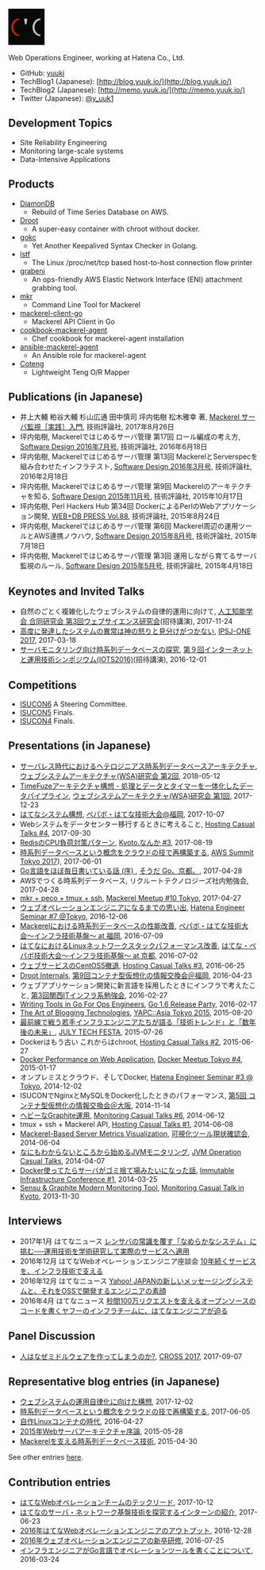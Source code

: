 ![y_uuki's profile image](https://raw.githubusercontent.com/yuuki/yuuk.io/master/images/y_uuki.small.png)

Web Operations Engineer, working at Hatena Co., Ltd.

- GitHub: [yuuki](https://github.com/yuuki)
- TechBlog1 (Japanese): [http://blog.yuuk.io/](http://blog.yuuk.io/)
- TechBlog2 (Japanese): [http://memo.yuuk.io/](http://memo.yuuk.io/)
- Twitter (Japanese): [@y_uuk1](https://twitter.com/y_uuk1)

## Development Topics

- Site Reliability Engineering
- Monitoring large-scale systems
- Data-Intensive Applications

## Products

- [DiamonDB](https://github.com/yuuki/diamondb)
  - Rebuild of Time Series Database on AWS.
- [Droot](https://github.com/yuuki/droot)
  - A super-easy container with chroot without docker.
- [gokc](https://github.com/yuuki/gokc)
  - Yet Another Keepalived Syntax Checker in Golang.
- [lstf](https://github.com/yuuki/lstf)
  - The Linux /proc/net/tcp based host-to-host connection flow printer
- [grabeni](https://github.com/yuuki/grabeni)
  - An ops-friendly AWS Elastic Network Interface (ENI) attachment grabbing tool.
- [mkr](https://github.com/mackerelio/mkr)
  - Command Line Tool for Mackerel
- [mackerel-client-go](https://github.com/mackerelio/mackerel-client-go)
  - Mackerel API Client in Go
- [cookbook-mackerel-agent](https://github.com/mackerelio/cookbook-mackerel-agent)
  - Chef cookbook for mackerel-agent installation
- [ansible-mackerel-agent](https://github.com/mackerelio/ansible-mackerel-agent)
  - An Ansible role for mackerel-agent
- [Coteng](https://metacpan.org/pod/Coteng)
  - Lightweight Teng O/R Mapper

## Publications (in Japanese)

- 井上大輔 粕谷大輔 杉山広通 田中慎司 坪内佑樹 松木雅幸 著, [Mackerel サーバ監視［実践］入門](http://gihyo.jp/book/2017/978-4-7741-9213-0), 技術評論社, 2017年8月26日
- 坪内佑樹, Mackerelではじめるサーバ管理 第17回 ロール編成の考え方, [Software Design 2016年7月号](http://gihyo.jp/magazine/SD/archive/2016/201607), 技術評論社, 2016年6月18日
- 坪内佑樹, Mackerelではじめるサーバ管理 第13回 MackerelとServerspecを組み合わせたインフラテスト, [Software Design 2016年3月号](http://gihyo.jp/magazine/SD/archive/2016/201603), 技術評論社, 2016年2月18日
- 坪内佑樹, Mackerelではじめるサーバ管理 第9回 Mackerelのアーキテクチャを知る, [Software Design 2015年11月号](http://gihyo.jp/magazine/SD/archive/2015/201511), 技術評論社, 2015年10月17日
- 坪内佑樹, Perl Hackers Hub 第34回 DockerによるPerlのWebアプリケーション開発, [WEB+DB PRESS Vol.88](http://gihyo.jp/magazine/wdpress/archive/2015/vol88), 技術評論社, 2015年8月24日
- 坪内佑樹, Mackerelではじめるサーバ管理 第6回 Mackerel周辺の運用ツールとAWS連携ノウハウ, [Software Design 2015年8月号](http://gihyo.jp/magazine/SD/archive/2015/201508), 技術評論社, 2015年7月18日
- 坪内佑樹, Mackerelではじめるサーバ管理 第3回 運用しながら育てるサーバ監視のルール, [Software Design 2015年5月号](http://gihyo.jp/magazine/SD/archive/2015/201505), 技術評論社, 2015年4月18日

## Keynotes and Invited Talks

- 自然のごとく複雑化したウェブシステムの自律的運用に向けて, [人工知能学会 合同研究会 第3回ウェブサイエンス研究会](http://www.ai-gakkai.or.jp/sigconf/)(招待講演), 2017-11-24
- [高度に発達したシステムの異常は神の怒りと見分けがつかない](https://speakerdeck.com/yuukit/ipsj-one-2017-y-uuki), [IPSJ-ONE 2017](http://ipsj-one.org/), 2017-03-18
- [サーバモニタリング向け時系列データベースの探究](https://speakerdeck.com/yuukit/the-study-of-time-series-database-for-server-monitoring), [第９回インターネットと運用技術シンポジウム(IOTS2016)](http://www.iot.ipsj.or.jp/iots/2016)(招待講演), 2016-12-01

## Competitions

- [ISUCON6](http://isucon.net/archives/48465737.html) A Steering Committee.
- [ISUCON5](http://isucon.net/archives/45166636.html) Finals.
- [ISUCON4](http://isucon.net/archives/41252218.html) Finals.

## Presentations (in Japanese)

- [サーバレス時代におけるヘテロジニアス時系列データベースアーキテクチャ](https://speakerdeck.com/yuukit/heterotsdb), [ウェブシステムアーキテクチャ(WSA)研究会 第2回](https://websystemarchitecture.hatenablog.jp/entry/2018/03/22/104006), 2018-05-12
- [TimeFuzeアーキテクチャ構想 - 処理とデータとタイマーを一体化したデータパイプライン](https://speakerdeck.com/yuukit/the-concept-of-timefuze-architecture), [ウェブシステムアーキテクチャ(WSA)研究会 第1回](http://websystemarchitecture.hatenablog.jp/entry/2017/12/17/133301), 2017-12-23
- [はてなシステム構想](https://speakerdeck.com/yuukit/the-concept-of-hatena-system), [ペパボ・はてな技術大会@福岡](https://pepabo.connpass.com/event/65932/), 2017-10-07
- Webシステムをデータセンター移行するときに考えること, [Hosting Casual Talks #4](https://connpass.com/event/62208/), 2017-09-30
- [RedisのCPU負荷対策パターン](https://speakerdeck.com/yuukit/redisfalsecpufu-he-dui-ce-patan), [Kyoto.なんか #3](https://kyoto-nanka.connpass.com/event/62617/), 2017-08-19
- [時系列データベースという概念をクラウドの技で再構築する](https://speakerdeck.com/yuukit/the-rebuild-of-time-series-database-on-aws), [AWS Summit Tokyo 2017](http://www.awssummit.tokyo/)), 2017-06-01
- [Go言語をほぼ毎日書いている話 (序) ](https://speakerdeck.com/yuukit/daily-coding-in-go), [そうだ Go、京都。](https://go-kyoto.connpass.com/event/55599/), 2017-04-28
- AWSでつくる時系列データベース, リクルートテクノロジーズ社内勉強会, 2017-04-28
- [mkr + peco + tmux + ssh](https://speakerdeck.com/yuukit/mkr-plus-peco-plus-tmux-plus-ssh), [Mackerel Meetup #10 Tokyo](https://mackerelio.connpass.com/event/54302/), 2017-04-27
- [ウェブオペレーションエンジニアになるまでの思い出](https://speakerdeck.com/yuukit/memories-until-i-become-a-web-operations-engineer), [Hatena Engineer Seminar #7 @Tokyo](https://hatena.connpass.com/event/45217/), 2016-12-06
- [Mackerelにおける時系列データベースの性能改善](https://speakerdeck.com/yuukit/performance-improvement-of-tsdb-in-mackerel), [ペパボ・はてな技術大会〜インフラ技術基盤〜 at 福岡](http://pepabo.connpass.com/event/33522/), 2016-07-09
- [はてなにおけるLinuxネットワークスタックパフォーマンス改善](https://speakerdeck.com/yuukit/linux-network-performance-improvement-at-hatena), [はてな・ペパボ技術大会〜インフラ技術基盤〜 at 京都](http://hatena.connpass.com/event/33521/), 2016-07-02
- [ウェブサービスのCentOS5撤退](https://speakerdeck.com/yuukit/centos5-retiring-for-web-servicies), [Hosting Casual Talks #3](http://connpass.com/event/29857/), 2016-06-25
- [Droot Internals](https://speakerdeck.com/yuukit/droot-internals), [第9回コンテナ型仮想化の情報交換会＠福岡](http://ct-study.connpass.com/event/23455/), 2016-04-23
- ウェブアプリケーション開発に新言語を採用したときにインフラで考えたこと, [第3回関西ITインフラ系勉強会](http://kansai-itinfra.connpass.com/event/26165/), 2016-02-27
- [Writing Tools in Go For Ops Engineers](https://speakerdeck.com/yuukit/writing-tools-in-go-for-ops-engineers), [Go 1.6 Release Party](http://gocon.connpass.com/event/26572/), 2016-02-17
- [The Art of Blogging Technologies](http://yapcasia.org/2015/talk/show/7d62caf8-12f4-11e5-881c-d9f87d574c3a), [YAPC::Asia Tokyo 2015](http://yapcasia.org/2015/), 2015-08-20
- [最前線で戦う若手インフラエンジニアたちが語る「技術トレンド」と「数年後の未来」](http://2015.techfesta.jp/p/program.html#tech_trend_and_future), [JULY TECH FESTA](http://2015.techfesta.jp/), 2015-07-26
- Dockerはもう古い これからはchroot, [Hosting Casual Talks #2](http://www.zusaar.com/event/9057007), 2015-06-27
- [Docker Performance on Web Application](https://speakerdeck.com/yuukit/docker-performance-on-web-application), [Docker Meetup Tokyo #4](http://dockerjp.connpass.com/event/10318/), 2015-01-17
- オンプレミスとクラウド、そしてDocker, [Hatena Engineer Seminar #3 @ Tokyo](http://eventdots.jp/event/244689), 2014-12-02
- ISUCONでNginxとMySQLをDocker化したときのパフォーマンス, [第5回 コンテナ型仮想化の情報交換会＠大阪](http://ct-study.connpass.com/event/9068/), 2014-11-14
- [ヘビーなGraphite運用](https://speakerdeck.com/yuukit/hebinagraphiteyun-yong), [Monitoring Casual Talks #6](http://www.zusaar.com/event/11447004), 2014-06-12
- tmux + ssh + Mackerel API, [Hosting Casual Talks #1](http://www.zusaar.com/event/8427003), 2014-06-08
- [Mackerel-Based Server Metrics Visualization](https://speakerdeck.com/yuukit/mackerel-based-server-metrics-visualization), [可視化ツール現状確認会](http://www.zusaar.com/event/7437003), 2014-06-04
- [なにもわからないところから始めるJVMモニタリング](https://speakerdeck.com/yuukit/nanimowakaranaitokorokarashi-merujvmmonitaringu), [JVM Operation Casual Talks](https://atnd.org/events/48999), 2014-04-07
- [Docker使ってたらサーバがゴミ捨て場みたいになった話](https://speakerdeck.com/yuukit/dockershi-tutetarasahakakomishe-techang-mitaininatutetahua), [Immutable Infrastructure Conference #1](https://atnd.org/events/47786), 2014-03-25
- [Sensu & Graphite Modern Monitoring Tool](https://speakerdeck.com/yuukit/sensu-plus-graphite), [Monitoring Casual Talk in Kyoto](http://www.zusaar.com/event/1377006), 2013-11-30

## Interviews

- 2017年1月 はてなニュース [レンサバの常識を覆す「なめらかなシステム」に挑む──運用技術を学術研究して実際のサービスへ適用](http://hatenanews.com/articles/201701/24117)
- 2016年12月 はてなWebオペレーションエンジニア座談会 [10年続くサービスを、インフラ技術で支える](http://hatenacorp.jp/recruit/operation_engineer)
- 2016年12月 はてなニュース [Yahoo! JAPANの新しいメッセージングシステムと、それをOSSで開発するエンジニアの素顔](http://hatenanews.com/articles/201612/24092)
- 2016年4月 はてなニュース [秒間100万リクエストを支えるオープンソースのコードを書くヤフーのインフラチームに、はてなエンジニアが迫る](http://hatenanews.com/articles/201604/23819)

## Panel Discussion

- [人はなぜミドルウェアを作ってしまうのか?](http://2017.cross-party.com/program/x4), [CROSS 2017](http://2017.cross-party.com), 2017-09-07

## Representative blog entries (in Japanese)

- [ウェブシステムの運用自律化に向けた構想](http://blog.yuuk.io/entry/2017/the-concept-of-autonomous-web-system), 2017-12-02
- [時系列データベースという概念をクラウドの技で再構築する](http://blog.yuuk.io/entry/the-rebuild-of-tsdb-on-cloud), 2017-06-05
- [自作Linuxコンテナの時代](http://blog.yuuk.io/entry/diy-container), 2016-04-27
- [2015年Webサーバアーキテクチャ序論](http://blog.yuuk.io/entry/2015-webserver-architecture), 2015-05-28
- [Mackerelを支える時系列データベース技術](http://blog.yuuk.io/entry/high-performance-graphite), 2015-04-30

See other entries [here](http://blog.yuuk.io/archive).

## Contribution entries

- [はてなWebオペレーションチームのテックリード](http://developer.hatenastaff.com/entry/2017/10/12/184721), 2017-10-12
- [はてなのサーバ・ネットワーク基盤技術を探究するインターンの紹介](http://developer.hatenastaff.com/entry/2017/06/23/141135), 2017-06-23
- [2016年はてなWebオペレーションエンジニアのアウトプット](http://developer.hatenastaff.com/entry/2016/12/28/151403), 2016-12-28
- [2016年ウェブオペレーションエンジニアの新卒研修](http://developer.hatenastaff.com/entry/2016-newbie-training-of-web-operation), 2016-07-25
- [インフラエンジニアがGo言語でオペレーションツールを書くことについて](http://developer.hatenastaff.com/entry/golang-for-ops), 2016-03-24
